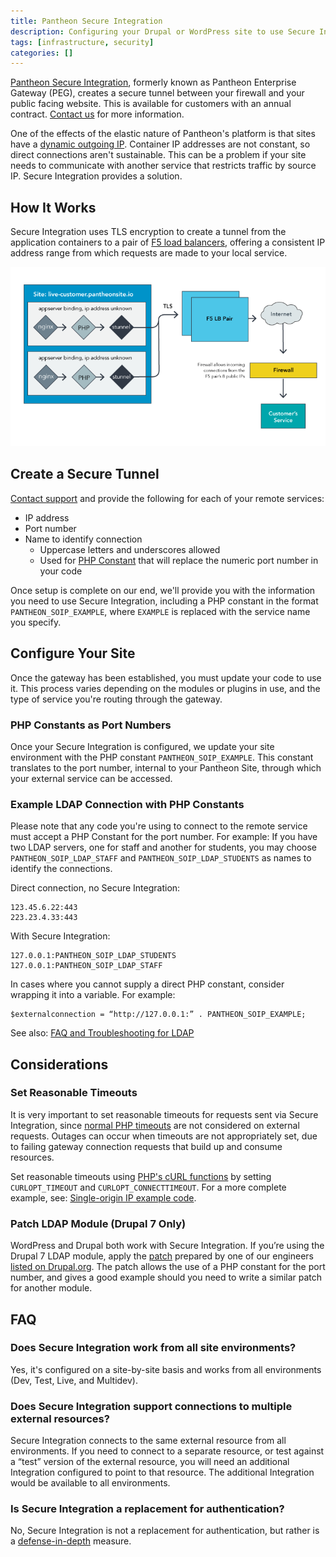 ```yaml
---
title: Pantheon Secure Integration
description: Configuring your Drupal or WordPress site to use Secure Integration as a defense-in-depth solution to access systems behind firewalls.
tags: [infrastructure, security]
categories: []
---
```

[Pantheon Secure Integration](https://pantheon.io/features/secure-integration), formerly known as Pantheon Enterprise Gateway (PEG), creates a secure tunnel between your firewall and your public facing website. This is available for customers with an annual contract. [Contact us](https://pantheon.io/contact-us) for more information.

One of the effects of the elastic nature of Pantheon's platform is that sites have a [dynamic outgoing IP](/docs/outgoing-ips/). Container IP addresses are not constant, so direct connections aren't sustainable. This can be a problem if your site needs to communicate with another service that restricts traffic by source IP. Secure Integration provides a solution.

## How It Works
Secure Integration uses TLS encryption to create a tunnel from the application containers to a pair of [F5 load balancers](https://f5.com/glossary/load-balancer), offering a consistent IP address range from which requests are made to your local service.

![Secure Integration diagram](../docs/assets/images/PEG_diagram.png)

## Create a Secure Tunnel
[Contact support](/docs/support) and provide the following for each of your remote services:

* IP address
* Port number
* Name to identify connection
   - Uppercase letters and underscores allowed
  -  Used for [PHP Constant](https://secure.php.net/manual/en/language.constants.php) that will replace the numeric port number in your code

Once setup is complete on our end, we'll provide you with the information you need to use Secure Integration, including a PHP constant in the format `PANTHEON_SOIP_EXAMPLE`, where `EXAMPLE` is replaced with the service name you specify.

## Configure Your Site

Once the gateway has been established, you must update your code to use it. This process varies depending on the modules or plugins in use, and the type of service you're routing through the gateway.

### PHP Constants as Port Numbers

Once your Secure Integration is configured, we update your site environment with the PHP constant `PANTHEON_SOIP_EXAMPLE`. This constant translates to the port number, internal to your Pantheon Site, through which your external service can be accessed.

###  Example LDAP Connection with PHP Constants

Please note that any code you're using to connect to the remote service must accept a PHP Constant for the port number. For example: If you have two LDAP servers, one for staff and another for students, you may choose `PANTHEON_SOIP_LDAP_STAFF` and `PANTHEON_SOIP_LDAP_STUDENTS` as names to identify the connections.

Direct connection, no Secure Integration:
```
123.45.6.22:443
223.23.4.33:443
```

With Secure Integration:
```
127.0.0.1:PANTHEON_SOIP_LDAP_STUDENTS
127.0.0.1:PANTHEON_SOIP_LDAP_STAFF
```

In cases where you cannot supply a direct PHP constant, consider wrapping it into a variable. For example:

```
$externalconnection = “http://127.0.0.1:” . PANTHEON_SOIP_EXAMPLE;
```
See also: [FAQ and Troubleshooting for LDAP](/docs/ldap-and-ldaps/#frequently-asked-questions)

## Considerations
### Set Reasonable Timeouts

<Alert title="Note" type="info" >

It is very important to set reasonable timeouts for requests sent via Secure Integration, since [normal PHP timeouts](https://secure.php.net/manual/en/function.set-time-limit.php) are not considered on external requests. Outages can occur when timeouts are not appropriately set, due to failing gateway connection requests that build up and consume resources.

</Alert>

Set reasonable timeouts using [PHP's cURL functions](https://secure.php.net/manual/en/function.curl-setopt.php) by setting `CURLOPT_TIMEOUT` and `CURLOPT_CONNECTTIMEOUT`. For a more complete example, see: [Single-origin IP example code](https://github.com/pantheon-systems/soip-example).

### Patch LDAP Module (Drupal 7 Only)
WordPress and Drupal both work with Secure Integration. If you’re using the Drupal 7 LDAP module, apply the [patch](https://www.drupal.org/files/issues/ldap_php-constant-port_1.patch) prepared by one of our engineers [listed on Drupal.org](https://www.drupal.org/node/2283273). The patch allows the use of a PHP constant for the port number, and gives a good example should you need to write a similar patch for another module.

## FAQ

### Does Secure Integration work from all site environments?

Yes, it's configured on a site-by-site basis and works from all environments (Dev, Test, Live, and Multidev).

### Does Secure Integration support connections to multiple external resources?
Secure Integration connects to the same external resource from all environments. If you need to connect to a separate resource, or test against a “test” version of the external resource, you will need an additional Integration configured to point to that resource. The additional Integration would be available to all environments.

### Is Secure Integration a replacement for authentication?

No, Secure Integration is not a replacement for authentication, but rather is a [defense-in-depth](https://en.wikipedia.org/wiki/Defense_in_depth_%28computing%29) measure.
